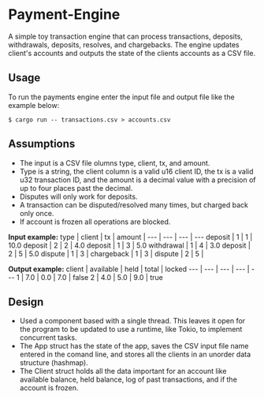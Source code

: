# Payment-Engine
A simple toy transaction engine that can process transactions, deposits, withdrawals, deposits, resolves, and chargebacks. The engine updates client's accounts and outputs the state of the clients accounts as a CSV file.

## Usage
To run the payments engine enter the input file and output file like the example below:

`$ cargo run -- transactions.csv > accounts.csv`

## Assumptions
* The input is a CSV file olumns type, client, tx, and amount.
* Type is a string, the client column is a valid u16 client ID, the tx is a valid u32 transaction ID, and the amount is a decimal value with a precision of up to four places past the decimal.
* Disputes will only work for deposits.
* A transaction can be disputed/resolved many times, but charged back only once.
* If account is frozen all operations are blocked.

**Input example:**
type | client | tx | amount | 
--- | --- | --- | --- 
deposit | 1 | 1 | 10.0
deposit | 2 | 2 | 4.0
deposit | 1 | 3 | 5.0
withdrawal | 1 | 4 | 3.0
deposit | 2 | 5 | 5.0
dispute | 1 | 3 | 
chargeback | 1 | 3 |
dispute | 2 | 5 | 

**Output example:**
client | available | held | total | locked
--- | --- | --- | --- | ---
1 | 7.0 | 0.0 | 7.0 | false
2 | 4.0 | 5.0 | 9.0 | true

## Design
* Used a component based with a single thread. This leaves it open for the program to be updated to use a runtime, like Tokio, to implement concurrent tasks.
* The App struct has the state of the app, saves the CSV input file name entered in the comand line, and stores all the clients in an unorder data structure (hashmap).
* The Client struct holds all the data important for an account like available balance, held balance, log of past transactions, and if the account is frozen.

